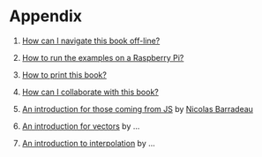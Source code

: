 # Appendix

1. [How can I navigate this book off-line?](00/)

2. [How to run the examples on a Raspberry Pi?](01/)

3. [How to print this book?](02/)

4. [How can I collaborate with this book?](03/)

5. [An introduction for those coming from JS](04/) by [Nicolas Barradeau](http://www.barradeau.com/)

6. [An introduction for vectors](05/) by ...

7. [An introduction to interpolation](06) by ...
